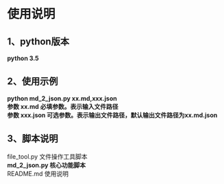 # 使用说明

## 1、python版本
**python 3.5**
## 2、使用示例
**python md_2_json.py xx.md,xxx.json** <br>
**参数 xx.md 必填参数。表示输入文件路径** <br>
**参数 xxx.json 可选参数。表示输出文件路径，默认输出文件路径为xx.md.json**
## 3、脚本说明
file_tool.py 文件操作工具脚本 <br>
**md_2_json.py 核心功能脚本** <br>
README.md 使用说明